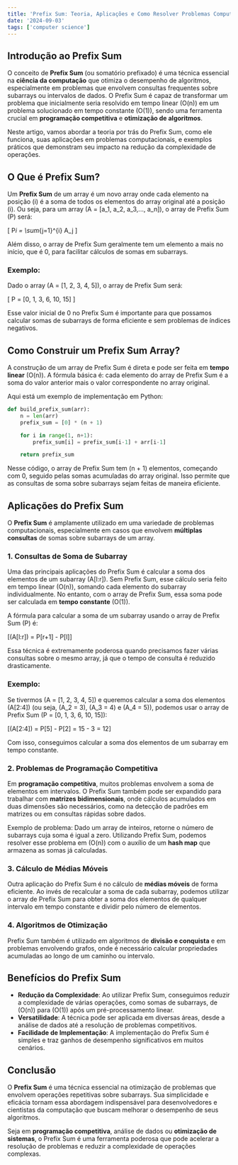 ```yaml
---
title: 'Prefix Sum: Teoria, Aplicações e Como Resolver Problemas Computacionais'
date: '2024-09-03'
tags: ['computer science']
---
```


## Introdução ao Prefix Sum

O conceito de **Prefix Sum** (ou somatório prefixado) é uma técnica essencial na **ciência da computação** que otimiza o desempenho de algoritmos, especialmente em problemas que envolvem consultas frequentes sobre subarrays ou intervalos de dados. O Prefix Sum é capaz de transformar um problema que inicialmente seria resolvido em tempo linear \(O(n)\) em um problema solucionado em tempo constante \(O(1)\), sendo uma ferramenta crucial em **programação competitiva** e **otimização de algoritmos**.

Neste artigo, vamos abordar a teoria por trás do Prefix Sum, como ele funciona, suas aplicações em problemas computacionais, e exemplos práticos que demonstram seu impacto na redução da complexidade de operações.

## O Que é Prefix Sum?

Um **Prefix Sum** de um array é um novo array onde cada elemento na posição \(i\) é a soma de todos os elementos do array original até a posição \(i\). Ou seja, para um array \(A = [a_1, a_2, a_3,..., a_n]\), o array de Prefix Sum \(P\) será:

\[
P*i = \sum*\{j=1\}^\{i\} A_j
\]

Além disso, o array de Prefix Sum geralmente tem um elemento a mais no início, que é 0, para facilitar cálculos de somas em subarrays.

### Exemplo:

Dado o array \(A = [1, 2, 3, 4, 5]\), o array de Prefix Sum será:

\[
P = [0, 1, 3, 6, 10, 15]
\]

Esse valor inicial de 0 no Prefix Sum é importante para que possamos calcular somas de subarrays de forma eficiente e sem problemas de índices negativos.

## Como Construir um Prefix Sum Array?

A construção de um array de Prefix Sum é direta e pode ser feita em **tempo linear** \(O(n)\). A fórmula básica é: cada elemento do array de Prefix Sum é a soma do valor anterior mais o valor correspondente no array original.

Aqui está um exemplo de implementação em Python:

```python
def build_prefix_sum(arr):
    n = len(arr)
    prefix_sum = [0] * (n + 1)

    for i in range(1, n+1):
        prefix_sum[i] = prefix_sum[i-1] + arr[i-1]

    return prefix_sum

```

Nesse código, o array de Prefix Sum tem \(n + 1\) elementos, começando com 0, seguido pelas somas acumuladas do array original. Isso permite que as consultas de soma sobre subarrays sejam feitas de maneira eficiente.

## Aplicações do Prefix Sum

O **Prefix Sum** é amplamente utilizado em uma variedade de problemas computacionais, especialmente em casos que envolvem **múltiplas consultas** de somas sobre subarrays de um array.

### 1. Consultas de Soma de Subarray

Uma das principais aplicações do Prefix Sum é calcular a soma dos elementos de um subarray \(A[l:r]\). Sem Prefix Sum, esse cálculo seria feito em tempo linear \(O(n)\), somando cada elemento do subarray individualmente. No entanto, com o array de Prefix Sum, essa soma pode ser calculada em **tempo constante** \(O(1)\).

A fórmula para calcular a soma de um subarray usando o array de Prefix Sum \(P\) é:

\[(A[l:r]) = P[r+1] - P[l]\]

Essa técnica é extremamente poderosa quando precisamos fazer várias consultas sobre o mesmo array, já que o tempo de consulta é reduzido drasticamente.

### Exemplo:

Se tivermos \(A = [1, 2, 3, 4, 5]\) e queremos calcular a soma dos elementos \(A[2:4]\) (ou seja, \(A_2 = 3\), \(A_3 = 4\) e \(A_4 = 5\)), podemos usar o array de Prefix Sum \(P = [0, 1, 3, 6, 10, 15]\):

\[(A[2:4]) = P[5] - P[2] = 15 - 3 = 12\]

Com isso, conseguimos calcular a soma dos elementos de um subarray em tempo constante.

### 2. Problemas de Programação Competitiva

Em **programação competitiva**, muitos problemas envolvem a soma de elementos em intervalos. O Prefix Sum também pode ser expandido para trabalhar com **matrizes bidimensionais**, onde cálculos acumulados em duas dimensões são necessários, como na detecção de padrões em matrizes ou em consultas rápidas sobre dados.

Exemplo de problema: Dado um array de inteiros, retorne o número de subarrays cuja soma é igual a zero. Utilizando Prefix Sum, podemos resolver esse problema em \(O(n)\) com o auxílio de um **hash map** que armazena as somas já calculadas.

### 3. Cálculo de Médias Móveis

Outra aplicação do Prefix Sum é no cálculo de **médias móveis** de forma eficiente. Ao invés de recalcular a soma de cada subarray, podemos utilizar o array de Prefix Sum para obter a soma dos elementos de qualquer intervalo em tempo constante e dividir pelo número de elementos.

### 4. Algoritmos de Otimização

Prefix Sum também é utilizado em algoritmos de **divisão e conquista** e em problemas envolvendo grafos, onde é necessário calcular propriedades acumuladas ao longo de um caminho ou intervalo.

## Benefícios do Prefix Sum

- **Redução da Complexidade**: Ao utilizar Prefix Sum, conseguimos reduzir a complexidade de várias operações, como somas de subarrays, de \(O(n)\) para \(O(1)\) após um pré-processamento linear.
- **Versatilidade**: A técnica pode ser aplicada em diversas áreas, desde a análise de dados até a resolução de problemas competitivos.
- **Facilidade de Implementação**: A implementação do Prefix Sum é simples e traz ganhos de desempenho significativos em muitos cenários.

## Conclusão

O **Prefix Sum** é uma técnica essencial na otimização de problemas que envolvem operações repetitivas sobre subarrays. Sua simplicidade e eficácia tornam essa abordagem indispensável para desenvolvedores e cientistas da computação que buscam melhorar o desempenho de seus algoritmos.

Seja em **programação competitiva**, análise de dados ou **otimização de sistemas**, o Prefix Sum é uma ferramenta poderosa que pode acelerar a resolução de problemas e reduzir a complexidade de operações complexas.
